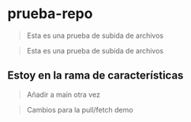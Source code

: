 # prueba-repo
> Esta es una prueba de subida de archivos

> Esta es una prueba de subida de archivos

## Estoy en la rama de características
> Añadir a main otra vez

> Cambios para la pull/fetch demo

